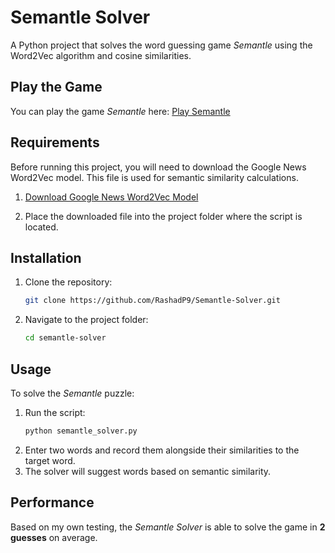 # Semantle Solver
A Python project that solves the word guessing game *Semantle* using the Word2Vec algorithm and cosine similarities.

## Play the Game
You can play the game *Semantle* here: [Play Semantle](https://semantle.com)

## Requirements

Before running this project, you will need to download the Google News Word2Vec model. This file is used for semantic similarity calculations.

1. [Download Google News Word2Vec Model](https://www.kaggle.com/datasets/adarshsng/googlenewsvectors)

2. Place the downloaded file into the project folder where the script is located.


## Installation
1. Clone the repository:
    ```bash
    git clone https://github.com/RashadP9/Semantle-Solver.git
    ```
2. Navigate to the project folder:
    ```bash
    cd semantle-solver
    ```
    
## Usage
To solve the *Semantle* puzzle:
1. Run the script:
    ```bash
    python semantle_solver.py
    ```
2. Enter two words and record them alongside their similarities to the target word.
3. The solver will suggest words based on semantic similarity.

## Performance
Based on my own testing, the *Semantle Solver* is able to solve the game in **2 guesses** on average.
